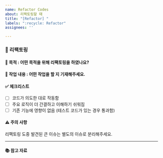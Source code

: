 ```yaml
---
name: Refactor Codes
about: 리팩토링할 때
title: "[Refactor] "
labels: ":recycle: Refactor"
assignees: ''

---
```


### 🔧 리팩토링

#### 📌 목적 : 어떤 목적을 위해 리팩토링을 하였나요?

#### 📝 작업 내용 : 어떤 작업을 할 지 기재해주세요.

#### ✅ 체크리스트
- [ ] 코드가 의도한 대로 작동함
- [ ] 주요 로직이 더 간결하고 이해하기 쉬워짐
- [ ] 기존 기능에 영향이 없음 (테스트 코드가 있는 경우 통과함)

#### ⚠️ 주의 사항
리팩토링 도중 발견된 큰 이슈는 별도의 이슈로 분리해주세요.

---

#### 📚 참고 자료
